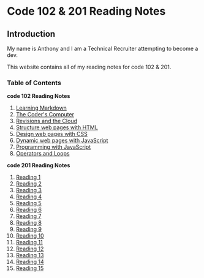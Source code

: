 # Code 102 & 201 Reading Notes

## Introduction

My name is Anthony and I am a Technical Recruiter attempting to become a dev. 

This website contains all of my reading notes for code 102 & 201.

### Table of Contents

**code 102 Reading Notes**

1. [Learning Markdown](https://anthonybytes.github.io/reading-notes/read-01)
2. [The Coder's Computer](https://anthonybytes.github.io/reading-notes/read-02)
3. [Revisions and the Cloud](https://anthonybytes.github.io/reading-notes/read-03)
4. [Structure web pages with HTML](https://anthonybytes.github.io/reading-notes/read-04)
5. [Design web pages with CSS](https://anthonybytes.github.io/reading-notes/read-05)
6. [Dynamic web pages with JavaScript](https://anthonybytes.github.io/reading-notes/read-06)
7. [Programming with JavaScript](https://anthonybytes.github.io/reading-notes/read-07)
8. [Operators and Loops](https://anthonybytes.github.io/reading-notes/read-08)

**code 201 Reading Notes**

1. [Reading 1](https://anthonybytes.github.io/code-201-reading-notes/)
2. [Reading 2](https://anthonybytes.github.io/code-201-reading-notes/)
3. [Reading 3](https://anthonybytes.github.io/code-201-reading-notes/)
4. [Reading 4](https://anthonybytes.github.io/code-201-reading-notes/)
5. [Reading 5](https://anthonybytes.github.io/code-201-reading-notes/)
6. [Reading 6](https://anthonybytes.github.io/code-201-reading-notes/)
7. [Reading 7](https://anthonybytes.github.io/code-201-reading-notes/)
8. [Reading 8](https://anthonybytes.github.io/code-201-reading-notes/)
9. [Reading 9](https://anthonybytes.github.io/code-201-reading-notes/)
10. [Reading 10](https://anthonybytes.github.io/code-201-reading-notes/)
11. [Reading 11](https://anthonybytes.github.io/code-201-reading-notes/)
12. [Reading 12](https://anthonybytes.github.io/code-201-reading-notes/)
13. [Reading 13](https://anthonybytes.github.io/code-201-reading-notes/)
14. [Reading 14](https://anthonybytes.github.io/code-201-reading-notes/)
15. [Reading 15](https://anthonybytes.github.io/code-201-reading-notes/)